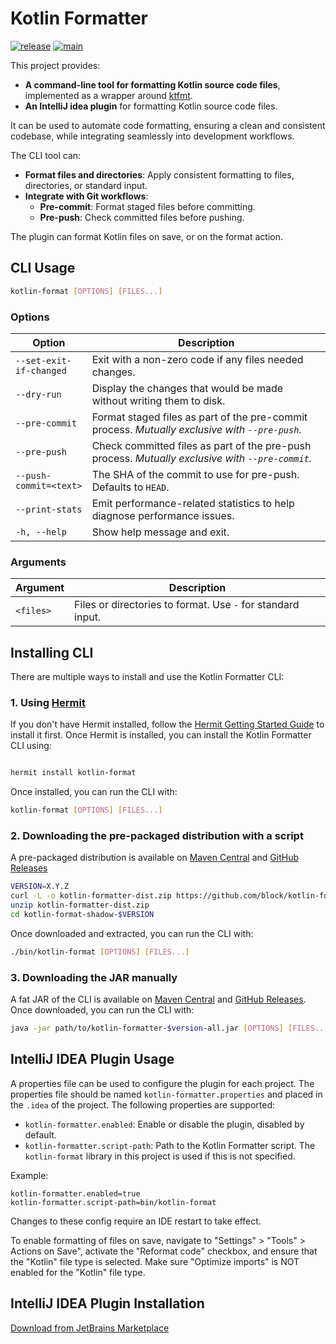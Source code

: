 # Kotlin Formatter

[![release](https://img.shields.io/maven-central/v/xyz.block.kotlin-formatter/kotlin-formatter?label=release&color=blue)](https://central.sonatype.com/namespace/xyz.block.kotlin-formatter)
[![main](https://github.com/block/kotlin-formatter/actions/workflows/push.yml/badge.svg)](https://github.com/block/kotlin-formatter/actions/workflows/push.yml)

This project provides:
- **A command-line tool for formatting Kotlin source code files**, implemented as a wrapper around [ktfmt](https://github.com/facebook/ktfmt/tree/main).
- **An IntelliJ idea plugin** for formatting Kotlin source code files.

It can be used to automate code formatting, ensuring a clean and consistent codebase, while integrating seamlessly into development workflows.

The CLI tool can:

- **Format files and directories**: Apply consistent formatting to files, directories, or standard input.
- **Integrate with Git workflows**:
  - **Pre-commit**: Format staged files before committing. 
  - **Pre-push**: Check committed files before pushing.

The plugin can format Kotlin files on save, or on the format action.

## CLI Usage

```bash
kotlin-format [OPTIONS] [FILES...]
```
### Options

| Option                  | Description                                                                                |
|-------------------------|-------------------------------------------------------------------------------------------|
| `--set-exit-if-changed` | Exit with a non-zero code if any files needed changes.                                    |
| `--dry-run`             | Display the changes that would be made without writing them to disk.                     |
| `--pre-commit`          | Format staged files as part of the pre-commit process. *Mutually exclusive with `--pre-push`.* |
| `--pre-push`            | Check committed files as part of the pre-push process. *Mutually exclusive with `--pre-commit`.* |
| `--push-commit=<text>`  | The SHA of the commit to use for pre-push. Defaults to `HEAD`.                            |
| `--print-stats`         | Emit performance-related statistics to help diagnose performance issues.                 |
| `-h, --help`            | Show help message and exit.                                                          |

### Arguments

| Argument      | Description                                |
|---------------|--------------------------------------------|
| `<files>`     | Files or directories to format. Use `-` for standard input. |

## Installing CLI

There are multiple ways to install and use the Kotlin Formatter CLI:

### 1. Using [Hermit](https://github.com/cashapp/hermit)
If you don't have Hermit installed, follow the [Hermit Getting Started Guide](https://cashapp.github.io/hermit/usage/get-started/) to install it first. Once Hermit is installed, you can install the Kotlin Formatter CLI using:
```bash

hermit install kotlin-format
```
Once installed, you can run the CLI with:
```bash
kotlin-format [OPTIONS] [FILES...]
```

### 2. Downloading the pre-packaged distribution with a script
A pre-packaged distribution is available on [Maven Central](https://repo1.maven.org/maven2/xyz/block/kotlin-formatter/kotlin-formatter-dist/) and [GitHub Releases](https://github.com/block/kotlin-formatter/releases)
```bash
VERSION=X.Y.Z
curl -L -o kotlin-formatter-dist.zip https://github.com/block/kotlin-formatter/releases/download/$VERSION/kotlin-formatter-dist-$VERSION.zip
unzip kotlin-formatter-dist.zip
cd kotlin-format-shadow-$VERSION
```
Once downloaded and extracted, you can run the CLI with:
```bash
./bin/kotlin-format [OPTIONS] [FILES...]
```
    
### 3. Downloading the JAR manually
A fat JAR of the CLI is available on [Maven Central](https://repo1.maven.org/maven2/xyz/block/kotlin-formatter/kotlin-formatter/) and [GitHub Releases](https://github.com/block/kotlin-formatter/releases). Once downloaded, you can run the CLI with:
```bash
java -jar path/to/kotlin-formatter-$version-all.jar [OPTIONS] [FILES...]
```

## IntelliJ IDEA Plugin Usage

A properties file can be used to configure the plugin for each project. The properties file should be named `kotlin-formatter.properties` and placed in the `.idea` of the project. The following properties are supported:

- `kotlin-formatter.enabled`: Enable or disable the plugin, disabled by default.
- `kotlin-formatter.script-path`: Path to the Kotlin Formatter script. The `kotlin-format` library in this project is used if this is not specified.

Example:
```properties
kotlin-formatter.enabled=true
kotlin-formatter.script-path=bin/kotlin-format
```

Changes to these config require an IDE restart to take effect.

To enable formatting of files on save, navigate to "Settings" > "Tools" > Actions on Save", activate the "Reformat code" checkbox, and ensure that the "Kotlin" file type is selected.
Make sure "Optimize imports" is NOT enabled for the "Kotlin" file type.

## IntelliJ IDEA Plugin Installation
[Download from JetBrains Marketplace](https://plugins.jetbrains.com/plugin/26482-kotlin-formatter)